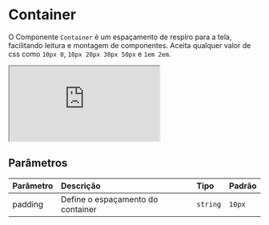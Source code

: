 # Container

O Componente `Container` é um espaçamento de respiro para a tela, facilitando leitura e montagem de componentes. Aceita qualquer valor de css como `10px 0`, `10px 20px 30px 50px` e `1em 2em`.

<!-- @example ./example/Example.html-->
<div class="iframe-wrapper">
  <iframe src="https://bundlebrowser.mambaweb.now.sh/#!/container"></iframe>
</div>

## Parâmetros

| Parâmetro      | Descrição                              | Tipo              | Padrão      |
| :------------- | :------------------------------------- | :---------------- | :---------- |
| padding        | Define o espaçamento do container      | `string`         | `10px`     |
